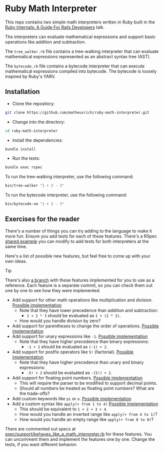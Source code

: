 # Ruby Math Interpreter

This repo contains two simple math interpreters written in Ruby built in the
[Ruby Internals: A Guide For Rails Developers][] talk.

[Ruby Internals: A Guide For Rails Developers]: https://www.tropicalonrails.com/matheus-richard

The interpreters can evaluate mathematical expressions and support basic
operations like addition and subtraction.

The `tree_walker.rb` file contains a tree-walking interpreter that can evaluate
mathematical expressions represented as an abstract syntax tree (AST).

The `bytecode.rb` file contains a bytecode interpreter that can execute
mathematical expressions compiled into bytecode. The bytecode is loosely
inspired by Ruby's YARV.

## Installation

- Clone the repository:

```bash
git clone https://github.com/matheusrich/ruby-math-interpreter.git
```

- Change into the directory:

```bash
cd ruby-math-interpreter
```

- Install the dependencies:

```bash
bundle install
```

- Run the tests:

```bash
bundle exec rspec
```

To run the tree-walking interpreter, use the following command:

```bash
bin/tree-walker "1 + 2 - 3"
```

To run the bytecode interpreter, use the following command:

```bash
bin/bytecode-vm "1 + 2 - 3"
```

## Exercises for the reader

There's a number of things you can try adding to the language to make it more
fun. Ensure you add tests for each of these features. There's a RSpec [shared
example][shared-spec] you can modify to add tests for both interpreters at the same time.

Here's a list of possible new features, but feel free to come up with your own
ideas.

> [!TIP]
> There's also [a branch](https://github.com/matheusrich/ruby-math-interpreter/tree/new-features) with these features implemented for you to use as a reference. Each feature is a separate commit, so you can check them out one by one to see how they were implemented.

- Add support for other math operations like multiplication and division. [Possible implementation](https://github.com/MatheusRich/ruby_math_interpreter/commit/0ac37f16035bd9e41b42c9d2557ea9f08e554e92)
  - Note that they have lower precedence than addition and subtraction:
    - `1 + 2 * 3` should be evaluated as `1 + (2 * 3)`.
  - How would you handle division by zero?
- Add support for parentheses to change the order of operations. [Possible implementation](https://github.com/MatheusRich/ruby_math_interpreter/commit/4316fae53a7ec82f2fbc8f47a2b16c74c7e4ad49)
- Add support for unary expressions like `-1`. [Possible implementation](https://github.com/MatheusRich/ruby_math_interpreter/commit/c4ad8bedc9c4065705bb89fb568bb6de9902c7a4)
  - Note that they have higher precedence than binary expressions:
    - `-1 + 2` should be evaluated as `(-1) + 2`.
- Add support for postfix operators like `5!` (factorial). [Possible implementation](https://github.com/MatheusRich/ruby_math_interpreter/commit/5f0710ab1704d88304ede801998147e3fd8d137e)
  - Note that they have higher precedence than unary and binary expressions:
    - `-5! + 2` should be evaluated as `-(5!) + 2`.
- Add support for floating point numbers. [Possible implementation](https://github.com/MatheusRich/ruby_math_interpreter/commit/00bf8cc9480471f0ef3ea00806fe674f76349dfb)
  - This will require the parser to be modified to support decimal points.
  - Should all numbers be treated as floating point numbers? What are the trade-offs?
- Add custom keywords like `pi` or `e`. [Possible implementation](https://github.com/MatheusRich/ruby_math_interpreter/commit/d84c2706bef2c27fb17e09be4c2c393f2d42a067)
- Add a custom syntax like `apply(+ from 1 to 4)` [Possible implementation](https://github.com/MatheusRich/ruby_math_interpreter/commit/125918f272349351206d9dac3473649df36811f1)
  - This should be equivalent to `1 + 2 + 3 + 4`.
  - How would you handle an inverted range like `apply(+ from 4 to 1)`?
  - How would you handle an empty range like `apply(+ from 0 to 0)`?

There are commented out specs at [spec/support/behaves_like_a_math_interpreter.rb][shared-spec] for these features. You can uncomment them and implement the features one by one. Change the tests, if you want different behavior.

[shared-spec]: https://github.com/MatheusRich/ruby_math_interpreter/blob/main/spec/support/behaves_like_a_math_interpreter.rb
